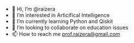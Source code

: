 - 👋 Hi, I’m @raizera
- 👀 I’m interested in Articifical Intelligence
- 🌱 I’m currently learning Python and Qiskit
- 💞️ I’m looking to collaborate on education issues
- 📫 How to reach me prof.raizera@gmail.com

<!---
raizera/raizera is a ✨ special ✨ repository because its `README.md` (this file) appears on your GitHub profile.
You can click the Preview link to take a look at your changes.
--->
